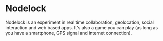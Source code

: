# Nodelock
Nodelock is an experiment in real time collaboration, geolocation, social interaction and web based apps. It's also a game you can play (as long as you have a smartphone, GPS signal and internet connection).
